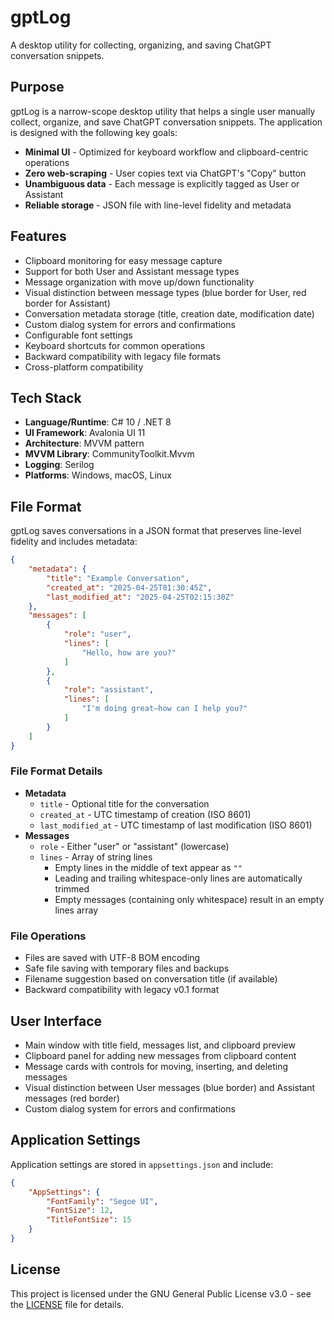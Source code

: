 # gptLog

A desktop utility for collecting, organizing, and saving ChatGPT conversation snippets.

## Purpose

gptLog is a narrow-scope desktop utility that helps a single user manually collect, organize, and save ChatGPT conversation snippets. The application is designed with the following key goals:

- **Minimal UI** - Optimized for keyboard workflow and clipboard-centric operations
- **Zero web-scraping** - User copies text via ChatGPT's "Copy" button
- **Unambiguous data** - Each message is explicitly tagged as User or Assistant
- **Reliable storage** - JSON file with line-level fidelity and metadata

## Features

- Clipboard monitoring for easy message capture
- Support for both User and Assistant message types
- Message organization with move up/down functionality
- Visual distinction between message types (blue border for User, red border for Assistant)
- Conversation metadata storage (title, creation date, modification date)
- Custom dialog system for errors and confirmations
- Configurable font settings
- Keyboard shortcuts for common operations
- Backward compatibility with legacy file formats
- Cross-platform compatibility

## Tech Stack

- **Language/Runtime**: C# 10 / .NET 8
- **UI Framework**: Avalonia UI 11
- **Architecture**: MVVM pattern
- **MVVM Library**: CommunityToolkit.Mvvm
- **Logging**: Serilog
- **Platforms**: Windows, macOS, Linux

## File Format

gptLog saves conversations in a JSON format that preserves line-level fidelity and includes metadata:

```json
{
    "metadata": {
        "title": "Example Conversation",
        "created_at": "2025-04-25T01:30:45Z",
        "last_modified_at": "2025-04-25T02:15:30Z"
    },
    "messages": [
        {
            "role": "user",
            "lines": [
                "Hello, how are you?"
            ]
        },
        {
            "role": "assistant",
            "lines": [
                "I'm doing great—how can I help you?"
            ]
        }
    ]
}
```

### File Format Details

- **Metadata**
  - `title` - Optional title for the conversation
  - `created_at` - UTC timestamp of creation (ISO 8601)
  - `last_modified_at` - UTC timestamp of last modification (ISO 8601)
- **Messages**
  - `role` - Either "user" or "assistant" (lowercase)
  - `lines` - Array of string lines
    - Empty lines in the middle of text appear as `""`
    - Leading and trailing whitespace-only lines are automatically trimmed
    - Empty messages (containing only whitespace) result in an empty lines array

### File Operations

- Files are saved with UTF-8 BOM encoding
- Safe file saving with temporary files and backups
- Filename suggestion based on conversation title (if available)
- Backward compatibility with legacy v0.1 format

## User Interface

- Main window with title field, messages list, and clipboard preview
- Clipboard panel for adding new messages from clipboard content
- Message cards with controls for moving, inserting, and deleting messages
- Visual distinction between User messages (blue border) and Assistant messages (red border)
- Custom dialog system for errors and confirmations

## Application Settings

Application settings are stored in `appsettings.json` and include:

```json
{
    "AppSettings": {
        "FontFamily": "Segoe UI",
        "FontSize": 12,
        "TitleFontSize": 15
    }
}
```

## License

This project is licensed under the GNU General Public License v3.0 - see the [LICENSE](LICENSE) file for details.